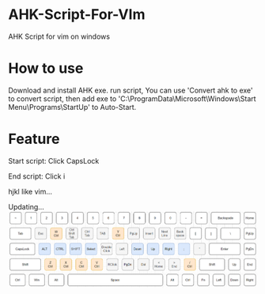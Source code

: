 # AHK-Script-For-VIm
AHK Script for vim on windows

# How to use
Download and install AHK exe. run script, You can use 'Convert ahk to exe' to convert script, then add exe to 'C:\ProgramData\Microsoft\Windows\Start Menu\Programs\StartUp' to Auto-Start.

# Feature
Start script: Click CapsLock

End script: Click i

hjkl like vim...

Updating...
![map](https://raw.githubusercontent.com/HeisensOppings/AHK-Script-For-VIm/main/map.png)
